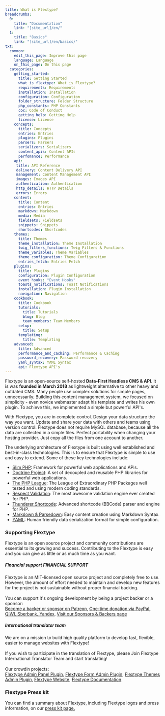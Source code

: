 ```yaml
---
title: What is Flextype?   
breadcrumbs:
  0:
    title: "Documentation"
    link: "[site_url]/en/"
  1:
    title: "Basics"
    link: "[site_url]/en/basics/"
txt:
  common:
    edit_this_page: Improve this page
    language: Language
    on_this_page: On this page
  categories:
    getting_started:
      title: Getting Started
      what_is_flextype: What is Flextype?
      requirements: Requirements
      installation: Installation
      configuration: Configuration
      folder_structure: Folder Structure
      php_constants: PHP Constants
      coc: Code of Conduct
      getting_help: Getting Help
      license: License
    concepts:
      title: Concepts
      entries: Entries
      plugins: Plugins
      parsers: Parsers
      serializers: Serializers
      content_apis: Content APIs
      perfomance: Performance
    api:
     title: API Reference
     delivery: Content Delivery API
     management: Content Management API
     images: Images API
     authentication: Authentication
     http_details: HTTP Details
     errors: Errors
    content:
      title: Content
      entries: Entries
      markdown: Markdown
      media: Media
      fieldsets: Fieldsets
      snippets: Snippets
      shortcodes: Shortcodes
    themes:
      title: Themes
      theme_installation: Theme Installation
      twig_filters_functions: Twig Filters & Functions
      theme_variables: Theme Variables
      theme_configuration: Theme Configuration
      entries_fetch: Entries Fetch
    plugins:
      title: Plugins
      configuration: Plugin Configuration
      event_hooks: "Event Hooks"
      toasts_notifications: Toast Notifications
      installation: Plugin Installation
      navigation: Navigation
    cookbook:
      title: Cookbook
      tutorials:
        title: Tutorials
        blog: Blog
        team_members: Team Members
      setup:
        title: Setup
      templating:
        title: Templating
    advanced:
      title: Advanced
      performance_and_caching: Performance & Caching
      password_recovery: Password recovery
      yaml_syntax: YAML Syntax
      api: Flextype API's
---
```


Flextype is an open-source self-hosted **Data-First Headless CMS & API**. It is was **founded in March 2018** as lightweight alternative to other heavy and outdated CMS. Many people use complex solutions for simple pages, unnecessarily. Building this content management system, we focused on simplicity - even novice webmaster adapt his template and writes his own plugin. To achieve this, we implemented a simple but powerful API's.

With Flextype, you are in complete control. Design your data structure the way you want. Update and share your data with others and teams using version control. Flextype does not require MySQL database, because all the data are collected in a simple files. Perfect portability when changing your hosting provider. Just copy all the files from one account to another.

The underlying architecture of Flextype is built using well established and best-in-class technologies. This is to ensure that Flextype is simple to use and easy to extend. Some of these key technologies include:

* [Slim PHP](http://www.slimframework.com): Framework for powerful web applications and APIs.
* [Doctrine Project](https://www.doctrine-project.org): A set of decoupled and reusable PHP libraries for powerful web applications.
* [The PHP League](https://thephpleague.com): The League of Extraordinary PHP Packages well tested and using modern coding standards.
* [Respect Validation](https://respect-validation.readthedocs.io/): The most awesome validation engine ever created for PHP.
* [Thunderer Shortcode](https://github.com/thunderer/Shortcode): Advanced shortcode (BBCode) parser and engine for PHP.
* [Markdown & Parsedown](https://github.com/erusev/parsedown): Easy content creation using Markdown Syntax.
* [YAML](https://yaml.org): Human friendly data serialization format for simple configuration.

### Supporting Flextype

Flextype is an open source project and community contributions are essential to its growing and success. Contributing to the Flextype is easy and you can give as little or as much time as you want.

##### Financial support FINANCIAL SUPPORT
Flextype is an MIT-licensed open source project and completely free to use.
However, the amount of effort needed to maintain and develop new features for the project is not sustainable without proper financial backing. <br><br> You can support it's ongoing development by being a project backer or a sponsor:<br>
<a href="https://www.patreon.com/awilum">Become a backer or sponsor on Patreon</a>,
<a href="//flextype.org/en/one-time-donation">One-time donation via PayPal, QIWI, Sberbank, Yandex</a>,
<a href="//flextype.org/en/sponsors">Visit our Sponsors & Backers page</a>

##### International translator team
We are on a mission to build high quality platform to develop fast, flexible, easier to manage websites with Flextype!<br><br>
If you wish to participate in the translation of Flextype, please Join Flextype International Translator Team and start translating!<br><br>
Our crowdin projects:<br>
<a href="https://crowdin.com/project/flextype-plugin-admin">Flextype Admin Panel Plugin</a>, <a href="https://crowdin.com/project/flextype-plugin-form-admin">Flextype Form Admin Plugin</a>, <a href="https://crowdin.com/project/flextype-plugin-themes-admin">Flextype Themes Admin Plugin</a>, <a href="https://crowdin.com/project/flextype-website">Flextype Website</a>, <a href="https://crowdin.com/project/flextype-documentation">Flextype Documentation</a>

### Flextype Press kit

You can find a summary about Flextype, including Flextype logos and press information, on our [press kit page.](https://flextype.org/en/press-kit)
